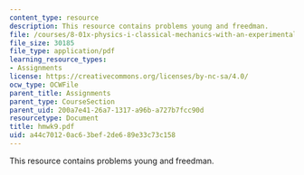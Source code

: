 ```yaml
---
content_type: resource
description: This resource contains problems young and freedman.
file: /courses/8-01x-physics-i-classical-mechanics-with-an-experimental-focus-fall-2002/a44c70120ac63bef2de689e33c73c158_hmwk9.pdf
file_size: 30185
file_type: application/pdf
learning_resource_types:
- Assignments
license: https://creativecommons.org/licenses/by-nc-sa/4.0/
ocw_type: OCWFile
parent_title: Assignments
parent_type: CourseSection
parent_uid: 200a7e41-26a7-1317-a96b-a727b7fcc90d
resourcetype: Document
title: hmwk9.pdf
uid: a44c7012-0ac6-3bef-2de6-89e33c73c158
---
```

This resource contains problems young and freedman.